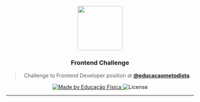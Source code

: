 <p align="center">
  <img src="http://educacaometodista.org.br/++theme++novo-logo-rede/img/lrm.png" width="120">
</p>

<h3 align="center">
  Frontend Challenge
</h3>

<blockquote align="center">
Challenge to Frontend Developer position at <a href="https://github.com/educacaometodista"><strong>@educacaometodista</strong></a>.
</blockquote>

<p align="center">
  
  <a href="https://rocketseat.com.br">
    <img alt="Made by Educação Física" src="https://img.shields.io/badge/made%20by-Educação%Metodista-%2304D361">
  </a>

  <img alt="License" src="https://img.shields.io/badge/license-MIT-%2304D361">

</p>

<hr/>